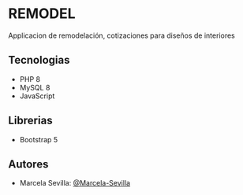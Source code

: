 # REMODEL
Applicacion de remodelación, cotizaciones para diseños de interiores

## Tecnologias
- PHP 8
- MySQL 8
- JavaScript

## Librerias
- Bootstrap 5

## Autores 
+ Marcela Sevilla: [@Marcela-Sevilla](https://github.com/Marcela-Sevilla)